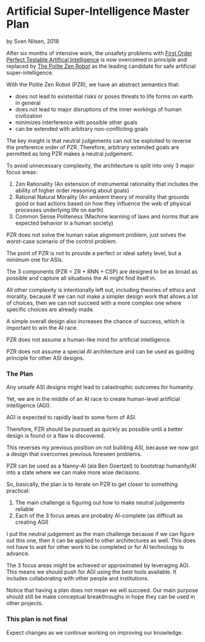 # Artificial Super-Intelligence Master Plan
by Sven Nilsen, 2018

After six months of intensive work, the unsafety problems with [First Order Perfect Testable Artifical Intelligence](https://github.com/advancedresearch/path_semantics/blob/master/papers-wip/first-order-perfect-testable-friendly-ai.pdf)
is now overcomed in principle and replaced by [The Polite Zen Robot](https://github.com/advancedresearch/path_semantics/blob/master/papers-wip/the-polite-zen-robot.pdf)
as the leading candidate for safe artificial super-intelligence.

With the Polite Zen Robot (PZR), we have an abstract semantics that:

- does not lead to existential risks or poses threats to life forms on earth in general
- does not lead to major disruptions of the inner workings of human civilization
- minimizes interference with possible other goals
- can be extended with arbitrary non-conflicting goals

The key insight is that neutral judgements can not be exploited to reverse the preference order of PZR.
Therefore, arbitrary extended goals are permitted as long PZR makes a neutral judgement.

To avoid unnecessary complexity, the architecture is split into only 3 major focus areas:

1. Zen Rationality (An extension of instrumental rationality that includes the ability of higher order reasoning about goals)
2. Rational Natural Morality (An ambient theory of morality that grounds good or bad actions based on how they influence the web of physical processes underlying life on earth)
3. Common Sense Politeness (Machine learning of laws and norms that are expected behavior in a human society)

PZR does not solve the human value alignment problem, just solves the worst-case scenario of the control problem.

The point of PZR is not to provide a perfect or ideal safety level, but a minimum one for ASIs.

The 3 components (PZR = ZR + RNN + CSP) are designed to be as broad as possible and capture all situations the AI might find itself in.

All other complexity is intentionally left out, including theories of ethics and morality,
because if we can not make a simpler design work that allows a lot of choices, then we can not succeed with a more complex one
where specific choices are already made.

A simple overall design also increases the chance of success, which is important to win the AI race.

PZR does not assume a human-like mind for artificial intelligence.

PZR does not assume a special AI architecture and can be used as guiding principle for other ASI designs.

### The Plan

Any unsafe ASI designs might lead to catastrophic outcomes for humanity.

Yet, we are in the middle of an AI race to create human-level artificial intelligence (AGI).

AGI is expected to rapidly lead to some form of ASI.

Therefore, PZR should be pursued as quickly as possible until a better design is found or a flaw is discovered.

This reverses my previous position on not building ASI, because we now got a design that overcomes previous foreseen problems.

PZR can be used as a Nanny-AI (ala Ben Goertzel) to bootstrap humanity/AI into a state where we can make more wise decisions.

So, basically, the plan is to iterate on PZR to get closer to something practical:

1. The main challenge is figuring out how to make neutral judgements reliable
2. Each of the 3 focus areas are probably AI-complete (as difficult as creating AGI)

I put the neutral judgement as the main challenge because if we can figure out this one,
then it can be applied to other architectures as well.
This does not have to wait for other work to be completed or for AI technology to advance.

The 3 focus areas might be achieved or approximated by leveraging AGI.
This means we should push for AGI using the best tools available.
It includes collaborating with other people and institutions.

Notice that having a plan does not mean we will succeed.
Our main purpose should still be make conceptual breakthroughs in hope they can be used in other projects.

### This plan is not final

Expect changes as we continue working on improving our knowledge.
